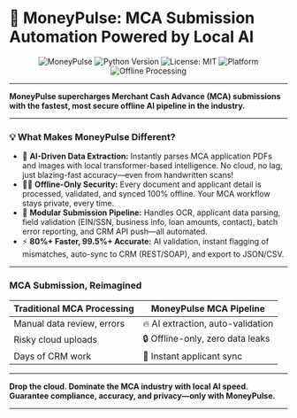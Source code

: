 # 🚀 MoneyPulse: MCA Submission Automation Powered by Local AI

<div align="center">

![MoneyPulse](https://img.shields.io/badge/MCA%20Submission-Ultra%20Secure%20AI-4CAF50?style=for-the-badge)
![Python Version](https://img.shields.io/badge/python-3.9%2B-blue.svg?style=flat-square)
![License: MIT](https://img.shields.io/badge/License-MIT-green.svg?style=flat-square)
![Platform](https://img.shields.io/badge/platform-Windows-lightgrey.svg?style=flat-square)
![Offline Processing](https://img.shields.io/badge/processing-100%25%20Offline-brightgreen.svg?style=flat-square)

</div>

---

**MoneyPulse supercharges Merchant Cash Advance (MCA) submissions with the fastest, most secure offline AI pipeline in the industry.**

---

### 💡 What Makes MoneyPulse Different?

- 🧠 **AI-Driven Data Extraction:** Instantly parses MCA application PDFs and images with local transformer-based intelligence. No cloud, no lag, just blazing-fast accuracy—even from handwritten scans!
- 🕵️‍♂️ **Offline-Only Security:** Every document and applicant detail is processed, validated, and synced 100% offline. Your MCA workflow stays private, every time.
- 🤖 **Modular Submission Pipeline:** Handles OCR, applicant data parsing, field validation (EIN/SSN, business info, loan amounts, contact), batch error reporting, and CRM API push—all automated.
- ⚡ **80%+ Faster, 99.5%+ Accurate:** AI validation, instant flagging of mismatches, auto-sync to CRM (REST/SOAP), and export to JSON/CSV.

---

### MCA Submission, Reimagined

| Traditional MCA Processing | MoneyPulse MCA Pipeline |
|---------------------------|------------------------|
| Manual data review, errors | 🔥 AI extraction, auto-validation |
| Risky cloud uploads        | 🔒 Offline-only, zero data leaks |
| Days of CRM work           | 🚀 Instant applicant sync |

---

**Drop the cloud. Dominate the MCA industry with local AI speed. Guarantee compliance, accuracy, and privacy—only with MoneyPulse.**

---
